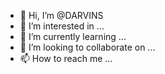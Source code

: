 - 👋 Hi, I’m @DARVINS
- 👀 I’m interested in ...
- 🌱 I’m currently learning ...
- 💞️ I’m looking to collaborate on ...
- 📫 How to reach me ...

<!---
DARVINS/DARVINS is a ✨ special ✨ repository because its `README.md` (this file) appears on your GitHub profile.
You can click the Preview link to take a look at your changes.
--->
